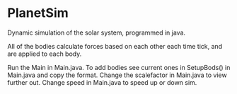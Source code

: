 # PlanetSim
Dynamic simulation of the solar system, programmed in java.

All of the bodies calculate forces based on each other each time tick, and are applied to each body.

Run the Main in Main.java.
To add bodies see current ones in SetupBods() in Main.java and copy the format.
Change the scalefactor in Main.java to view further out.
Change speed in Main.java to speed up or down sim.
